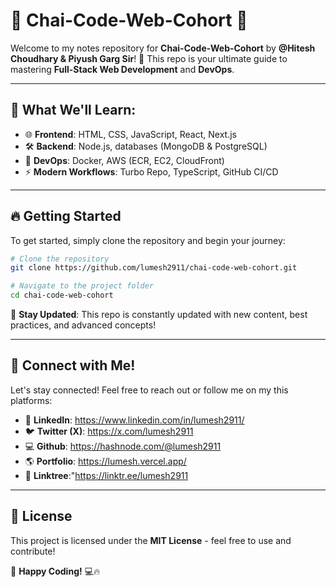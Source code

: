 # 🚀 Chai-Code-Web-Cohort 🚀

Welcome to my notes repository for **Chai-Code-Web-Cohort** by **@Hitesh Choudhary & Piyush Garg Sir**! 🎉
This repo is your ultimate guide to mastering **Full-Stack Web Development** and **DevOps**.

---

## 📌 What We'll Learn:

- 🌐 **Frontend**: HTML, CSS, JavaScript, React, Next.js
- 🛠 **Backend**: Node.js, databases (MongoDB & PostgreSQL)
- 🚀 **DevOps**: Docker, AWS (ECR, EC2, CloudFront)
- ⚡ **Modern Workflows**: Turbo Repo, TypeScript, GitHub CI/CD

---

## 🔥 Getting Started

To get started, simply clone the repository and begin your journey:

```bash
# Clone the repository
git clone https://github.com/lumesh2911/chai-code-web-cohort.git

# Navigate to the project folder
cd chai-code-web-cohort
```

📌 **Stay Updated**: This repo is constantly updated with new content, best practices, and advanced concepts!

---

## 🤝 Connect with Me!

Let's stay connected! Feel free to reach out or follow me on my this platforms:

- 🔗 **LinkedIn**: https://www.linkedin.com/in/lumesh2911/
- 🐦 **Twitter (X)**: https://x.com/lumesh2911
- 💻 **Github**: https://hashnode.com/@lumesh2911
- 🌎 **Portfolio**: https://lumesh.vercel.app/
- 🔗 **Linktree**:"https://linktr.ee/lumesh2911

---


## 📜 License

This project is licensed under the **MIT License** - feel free to use and contribute!

🚀 **Happy Coding!** 💻🔥
